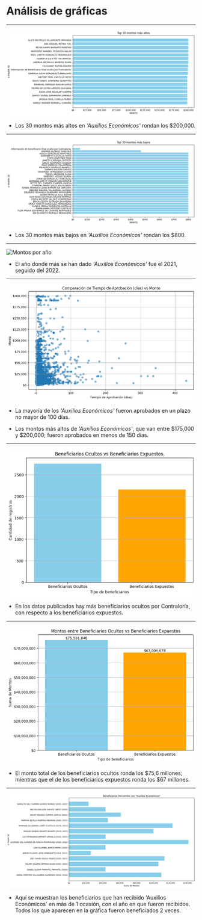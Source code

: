 # Análisis de gráficas

---

![Top 30 más altos](https://raw.githubusercontent.com/wv-bigdata/ifarhu-auxilios/main/insights-ifarhu/top%2030%20montos%20mas%20altos.png)

* Los 30 montos más altos en *'Auxilios Económicos'* rondan los $200,000.

---

![Top 30 más bajos](https://raw.githubusercontent.com/wv-bigdata/ifarhu-auxilios/main/insights-ifarhu/top%2030%20montos%20mas%20bajos.png)

* Los 30 montos más bajos en *'Auxilios Económicos'* rondan los $800.

---

![Montos por año](https://raw.githubusercontent.com/wv-bigdata/ifarhu-auxilios/main/insights-ifarhu/auxilios%20economicos%20por%20a%C3%B1o.png)

* El año donde más se han dado *'Auxilios Económicos'* fue el 2021, seguido del 2022.

---

![Tiempos de aprobación](https://raw.githubusercontent.com/wv-bigdata/ifarhu-auxilios/main/insights-ifarhu/tiempos%20de%20aprobacion%20vs%20monto.png)

* La mayoría de los *'Auxilios Económicos'* fueron aprobados en un plazo no mayor de 100 días.
  
* Los montos más altos de *'Auxilios Económicos'*, que van entre $175,000 y $200,000; fueron aprobados en menos de 150 días.

---

![Beneficiarios Ocultos vs Beneficiarios Expuestos](https://raw.githubusercontent.com/wv-bigdata/ifarhu-auxilios/main/insights-ifarhu/beneficiarios%20ocultos%20vs%20beneficiarios%20expuestos.png)

* En los datos publicados hay más beneficiarios ocultos por Contraloría, con respecto a los beneficiarios expuestos.

---

![Montos Beneficiarios Ocultos vs Montos Beneficiarios Expuestos](https://raw.githubusercontent.com/wv-bigdata/ifarhu-auxilios/main/insights-ifarhu/montos%20ocultos%20vs%20montos%20expuestos.png)

* El monto total de los beneficiarios ocultos ronda los $75,6 millones; mientras que el de los beneficiarios expuestos ronda los $67 millones.

---

![Beneficiarios frecuentes](https://raw.githubusercontent.com/wv-bigdata/ifarhu-auxilios/main/insights-ifarhu/beneficiarios%20frecuentes%20expuestos.png)

* Aquí se muestran los beneficiarios que han recibido 'Auxilios Económicos' en más de 1 ocasión, con el año en que fueron recibidos. Todos los que aparecen en la gráfica fueron beneficiados 2 veces.
